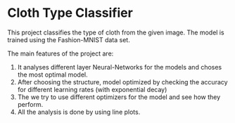 # Cloth Type Classifier

This project classifies the type of cloth from the given image. The model is trained using the Fashion-MNIST data set.

The main features of the project are: 
1. It analyses different layer Neural-Networks for the models and choses the most optimal model.
2. After choosing the structure, model optimized by checking the accuracy for different learning rates (with exponential decay)
3. The we try to use different optimizers for the model and see how they perform. 
4. All the analysis is done by using line plots.
